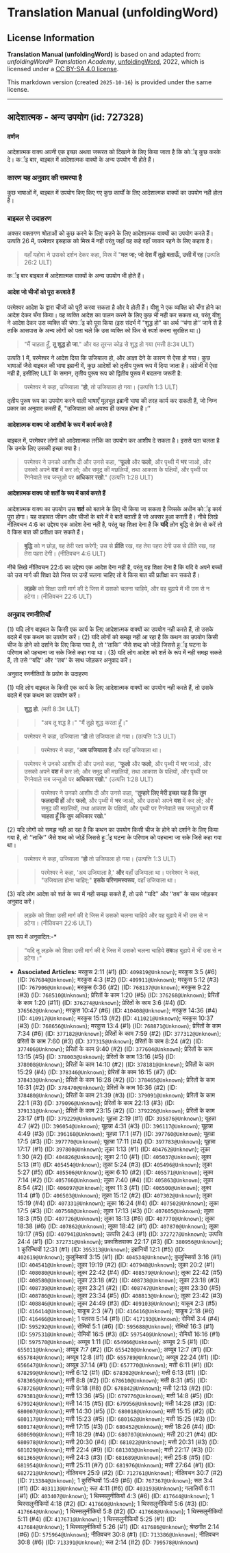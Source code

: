 # Translation Manual (unfoldingWord)

## License Information

**Translation Manual (unfoldingWord)** is based on and adapted from: _unfoldingWord® Translation Academy_, [unfoldingWord](https://unfoldingword.org/utw), 2022, which is licensed under a [CC BY-SA 4.0 license](https://creativecommons.org/licenses/by-sa/4.0/legalcode.en).

This markdown version (created `2025-10-16`) is provided under the same license.



--------------------------------

## आदेशात्मक - अन्य उपयोग (id: 727328)

### वर्णन

आदेशात्मक वाक्य अपनी एक इच्छा अथवा जरूरत को दिखाने के लिए किया जाता है कि कोर्इ कुछ करके दे। कर्इ बार, बाइबल में आदेशात्मक वाक्यों के अन्य उपयोग भी होते हैं।

### कारण यह अनुवाद की समस्या है

कुछ भाषाओं में, बाइबल में उपयोग किए किए गए कुछ कार्यों के लिए आदेशात्मक वाक्यों का उपयोग नही होता है।

### बाइबल से उदाहरण

अक्सर वक्तागण श्रोताओं को कुछ करने के लिए कहने के लिए आदेशात्मक वाक्यों का उपयोग करते हैं। उत्पति 26 में, परमेश्वर इसहाक को मिस्र में नही परंतु जहाँ वह कहे वहाँ जाकर रहने के लिए कहता है।

> वहाँ यहोवा ने उसको दर्शन देकर कहा, मिस्र में "**मत जा; जो देश मैं तुझे बताऊँ, उसी में रह** (उत्पति 26:2 ULT)

कर्इ बार बाइबल में आदेशात्मक वाक्यों के अन्य उपयोग भी होते हैं।

#### आदेश जो चीजों को पूरा करवाते हैं

परमेश्वर आदेश के द्वारा चीजों को पूरी करवा सकता है और वे होती हैं। यीशु ने एक व्यक्ति को चँगा होने का आदेश देकर चँगा किया। वह व्यक्ति आदेश का पालन करने के लिए कुछ भी नही कर सकता था, परंतु यीशु ने आदेश देकर उस व्यक्ति की चंगार्इ को पूरा किया (इस संदर्भ में "शुद्ध हो" का अर्थ ‘‘चंगा हो’’ जाने से है ताकि आसपास के अन्य लोगों को पता चले कि उस व्यक्ति को फिर से स्पर्श करना सुरक्षित था।)

> "मैं चाहता हूँ, **तू शुद्ध हो जा**." और वह तुरन्त कोढ़ से शुद्ध हो गया (मत्ती 8:3ब ULT)

उत्पति 1 में, परमेश्वर ने आदेश दिया कि उजियाला हो, और आज्ञा देने के कारण से ऐसा हो गया। कुछ भाषाओं जैसे बाइबल की भाषा इब्रानी में, कुछ आदेशों को तृतीय पुरूष रूप में दिया जाता है। अंग्रेजी में ऐसा नही है, इसीलिए ULT के समान, तृतीय पुरूष रूप को द्वितीय पुरूष में बदलना जरूरी है:

> परमेश्वर ने कहा, उजियाला “**हो**, तो उजियाला हो गया। (उत्पत्ति 1:3 ULT)

तृतीय पुरूष रूप का उपयोग करने वाली भाषाएँ मूलभूत इब्रानी भाषा की तरह कार्य कर सकती हैं, जो निम्न प्रकार का अनुवाद करती हैं, "उजियाला को अवश्य ही उत्पन्न होना है।’’

#### आदेशात्मक वाक्य जो आशीषों के रूप में कार्य करते हैं

बाइबल में, परमेश्वर लोगों को आदेशात्मक तरीके का उपयोग कर आशीष दे सकता है। इससे पता चलता है कि उनके लिए उसकी इच्छा क्या है।

> परमेश्वर ने उनको आशीष दी और उनसे कहा, “**फूलो** और **फलो**, और पृथ्वी में **भर** जाओ, और उसको अपने **वश** में कर लो; और समुद्र की मछलियों, तथा आकाश के पक्षियों, और पृथ्वी पर रेंगनेवाले सब जन्तुओ पर **अधिकार रखो**." (उत्पत्ति 1:28 ULT)

#### आदेशात्मक वाक्य जो शर्तों के रूप में कार्य करते हैं

आदेशात्मक वाक्य का उपयोग उस **शर्त** को बताने के लिए भी किया जा सकता है जिसके अधीन कोर्इ कार्य पूरा होगा। यह कहावत जीवन और चीजों के बारे में वे बातें बताती है जो अक्सर हुआ करती हैं। नीचे लिखे नीतिवचन 4:6 का उद्देश्य एक आदेश देना नही है, परंतु यह शिक्षा देना है कि **यदि** लोग बुद्धि से प्रेम से करें तो वे किस बात की प्रतीक्षा कर सकते हैं।

> **बुद्धि** को न छोड़, वह तेरी रक्षा करेगी; उस से **प्रीति** रख, वह तेरा पहरा देगी उस से प्रीति रख, वह तेरा पहरा देगी। (नीतिवचन 4:6 ULT)

नीचे लिखे नीतिवचन 22:6 का उद्देश्य एक आदेश देना नही है, परंतु यह शिक्षा देना है कि यदि वे अपने बच्चों को उस मार्ग की शिक्षा देते जिस पर उन्हें चलना चाहिए तो वे किस बात की प्रतीक्षा कर सकते हैं।

> **लड़के** को शिक्षा उसी मार्ग की दे जिस में उसको चलना चाहिये, और वह बुढ़ापे में भी उस से न हटेगा। (नीतिवचन 22:6 ULT)

### अनुवाद रणनीतियाँ

(1\) यदि लोग बाइबल के किसी एक कार्य के लिए आदेशात्मक वाक्यों का उपयोग नही करते हैं, तो उसके बदले में एक कथन का उपयोग करें। (2\) यदि लोगों को समझ नही आ रहा है कि कथन का उपयोग किसी चीज के होने को दर्शाने के लिए किया गया है, तो ‘‘ताकि’’ जैसे शब्द को जोड़ें जिससे हुर्इ घटना के परिणाम को पहचाना जा सके जिसे कहा गया था। (3\) यदि लोग आदेश को शर्त के रूप में नही समझ सकते हैं, तो उसे ‘‘यदि’’ और ‘‘तब’’ के साथ जोड़कर अनुवाद करें।

अनुवाद रणनीतियों के प्रयोग के उदाहरण

(1\) यदि लोग बाइबल के किसी एक कार्य के लिए आदेशात्मक वाक्यों का उपयोग नही करते हैं, तो उसके बदले में एक कथन का उपयोग करें।

> **शुद्ध हो**. (मती 8:3ब ULT)

> > "अब तू शद्ध है।" "मैं तुझे शुद्ध करता हूँ।"

> परमेश्वर ने कहा, उजियाला “**हो** तो उजियाला हो गया। (उत्पत्ति 1:3 ULT)

> > परमेश्वर ने कहा, “**अब उजियाला है** और वहाँ उजियाला था।

> परमेश्वर ने उनको आशीष दी और उनसे कहा, “**फूलो** और **फलो**, और पृथ्वी में **भर** जाओ, और उसको अपने **वश** में कर लो; और समुद्र की मछलियों, तथा आकाश के पक्षियों, और पृथ्वी पर रेंगनेवाले सब जन्तुओ पर **अधिकार रखो**." (उत्पत्ति 1:28 ULT)

> > परमेश्वर ने उनको आशीष दी और उनसे कहा, “**तुम्हारे लिए मेरी इच्छा यह है कि तुम फलदायी हों** और **फलो**, और पृथ्वी में **भर** जाओ, और उसको अपने **वश** में कर लो; और समुद्र की मछलियों, तथा आकाश के पक्षियों, और पृथ्वी पर रेंगनेवाले सब जन्तुओ पर **मैं चाहता हूँ कि तुम अधिकार रखो**."

(2\) यदि लोगों को समझ नही आ रहा है कि कथन का उपयोग किसी चीज के होने को दर्शाने के लिए किया गया है, तो ‘‘ताकि’’ जैसे शब्द को जोड़ें जिससे हुर्इ घटना के परिणाम को पहचाना जा सके जिसे कहा गया था।

> परमेश्वर ने कहा, उजियाला “**हो** तो उजियाला हो गया। (उत्पत्ति 1:3 ULT)

> > परमेश्वर ने कहा, 'अब उजियाला है,' **और** वहाँ उजियाला था। परमेश्वर ने कहा, "उजियाला होना चाहिए;" **इसके परिणामस्वरूप**, वहाँ उजियाला था।

(3\) यदि लोग आदेश को शर्त के रूप में नही समझ सकते हैं, तो उसे ‘‘यदि’’ और ‘‘तब’’ के साथ जोड़कर अनुवाद करें।

> लड़के को शिक्षा उसी मार्ग की दे जिस में उसको चलना चाहिये और वह बुढ़ापे में भी उस से न हटेगा। (नीतिवचन 22:6 ULT)

इस रूप में अनुवादित:\-\*

> “यदि तू लड़के को शिक्षा उसी मार्ग की दे जिस में उसको चलना चाहिये **तब**वह बुढ़ापे में भी उस से न हटेगा।"

* **Associated Articles:** मरकुस 2:11 (#1) (ID: `409819@Unknown`); मरकुस 3:5 (#6) (ID: `767684@Unknown`); मरकुस 4:3 (#2) (ID: `409911@Unknown`); मरकुस 5:12 (#3) (ID: `767906@Unknown`); मरकुस 6:36 (#2) (ID: `768137@Unknown`); मरकुस 9:22 (#3) (ID: `768510@Unknown`); प्रेरितों के काम 1:20 (#5) (ID: `376268@Unknown`); प्रेरितों के काम 1:20 (#11) (ID: `376274@Unknown`); प्रेरितों के काम 3:6 (#4) (ID: `376562@Unknown`); मरकुस 10:47 (#6) (ID: `410408@Unknown`); मरकुस 14:36 (#4) (ID: `410917@Unknown`); मरकुस 15:13 (#2) (ID: `411021@Unknown`); मरकुस 10:37 (#3) (ID: `768656@Unknown`); मरकुस 13:4 (#1) (ID: `768871@Unknown`); प्रेरितों के काम 7:34 (#6) (ID: `377182@Unknown`); प्रेरितों के काम 7:59 (#2) (ID: `377312@Unknown`); प्रेरितों के काम 7:60 (#3) (ID: `377315@Unknown`); प्रेरितों के काम 8:24 (#2) (ID: `377406@Unknown`); प्रेरितों के काम 9:40 (#2) (ID: `377604@Unknown`); प्रेरितों के काम 13:15 (#5) (ID: `378003@Unknown`); प्रेरितों के काम 13:16 (#5) (ID: `378008@Unknown`); प्रेरितों के काम 14:10 (#2) (ID: `378181@Unknown`); प्रेरितों के काम 15:29 (#4) (ID: `378346@Unknown`); प्रेरितों के काम 16:15 (#7) (ID: `378433@Unknown`); प्रेरितों के काम 16:28 (#2) (ID: `378465@Unknown`); प्रेरितों के काम 16:31 (#2) (ID: `378470@Unknown`); प्रेरितों के काम 16:36 (#2) (ID: `378480@Unknown`); प्रेरितों के काम 21:39 (#3) (ID: `379091@Unknown`); प्रेरितों के काम 22:1 (#3) (ID: `379096@Unknown`); प्रेरितों के काम 22:13 (#3) (ID: `379131@Unknown`); प्रेरितों के काम 23:15 (#2) (ID: `379226@Unknown`); प्रेरितों के काम 23:17 (#1) (ID: `379229@Unknown`); यूहन्ना 2:19 (#1) (ID: `395876@Unknown`); यूहन्ना 4:7 (#2) (ID: `396054@Unknown`); यूहन्ना 4:31 (#3) (ID: `396117@Unknown`); यूहन्ना 4:49 (#3) (ID: `396168@Unknown`); यूहन्ना 17:1 (#7) (ID: `397760@Unknown`); यूहन्ना 17:5 (#3) (ID: `397770@Unknown`); यूहन्ना 17:11 (#4) (ID: `397783@Unknown`); यूहन्ना 17:17 (#1) (ID: `397800@Unknown`); लूका 1:13 (#1) (ID: `404762@Unknown`); लूका 1:30 (#2) (ID: `404826@Unknown`); लूका 2:10 (#1) (ID: `405037@Unknown`); लूका 5:13 (#1) (ID: `405454@Unknown`); लूका 5:24 (#3) (ID: `405496@Unknown`); लूका 5:27 (#5) (ID: `405506@Unknown`); लूका 6:10 (#2) (ID: `405571@Unknown`); लूका 7:14 (#2) (ID: `405766@Unknown`); लूका 7:40 (#4) (ID: `405863@Unknown`); लूका 8:54 (#2) (ID: `406097@Unknown`); लूका 11:3 (#1) (ID: `406500@Unknown`); लूका 11:4 (#1) (ID: `406503@Unknown`); लूका 15:12 (#2) (ID: `407302@Unknown`); लूका 15:19 (#4) (ID: `407331@Unknown`); लूका 16:24 (#4) (ID: `407502@Unknown`); लूका 17:5 (#3) (ID: `407568@Unknown`); लूका 17:13 (#3) (ID: `407605@Unknown`); लूका 18:3 (#5) (ID: `407726@Unknown`); लूका 18:13 (#6) (ID: `407770@Unknown`); लूका 18:38 (#6) (ID: `407862@Unknown`); लूका 18:42 (#1) (ID: `407870@Unknown`); लूका 19:17 (#5) (ID: `407941@Unknown`); उत्पत्ति 24:3 (#1) (ID: `372727@Unknown`); उत्पत्ति 24:4 (#1) (ID: `372731@Unknown`); प्रकाशितवाक्य 22:17 (#3) (ID: `380956@Unknown`); 1 कुरिन्थियों 12:31 (#1) (ID: `395313@Unknown`); इब्रानियों 12:1 (#5) (ID: `402619@Unknown`); कुलुस्सियों 3:15 (#1) (ID: `404534@Unknown`); कुलुस्सियों 3:16 (#1) (ID: `404541@Unknown`); लूका 19:19 (#2) (ID: `407948@Unknown`); लूका 20:2 (#1) (ID: `408080@Unknown`); लूका 22:42 (#4) (ID: `408579@Unknown`); लूका 22:42 (#5) (ID: `408580@Unknown`); लूका 23:18 (#2) (ID: `408738@Unknown`); लूका 23:18 (#3) (ID: `408739@Unknown`); लूका 23:21 (#2) (ID: `408747@Unknown`); लूका 23:30 (#5) (ID: `408786@Unknown`); लूका 23:34 (#5) (ID: `408813@Unknown`); लूका 23:42 (#3) (ID: `408846@Unknown`); लूका 24:49 (#3) (ID: `409103@Unknown`); याकूब 2:3 (#5) (ID: `416414@Unknown`); याकूब 2:3 (#7) (ID: `416416@Unknown`); याकूब 2:18 (#6) (ID: `416466@Unknown`); 1 पतरस 5:14 (#1) (ID: `417193@Unknown`); रोमियों 3:4 (#4) (ID: `595292@Unknown`); रोमियों 5:1 (#6) (ID: `595688@Unknown`); रोमियों 16:3 (#1) (ID: `597531@Unknown`); रोमियों 16:5 (#3) (ID: `597540@Unknown`); रोमियों 16:16 (#1) (ID: `597570@Unknown`); अय्यूब 1:11 (ID: `654966@Unknown`); अय्यूब 2:5 (#1) (ID: `655011@Unknown`); अय्यूब 7:7 (#2) (ID: `655420@Unknown`); अय्यूब 12:7 (#1) (ID: `655784@Unknown`); अय्यूब 12:8 (#1) (ID: `655789@Unknown`); अय्यूब 22:24 (#1) (ID: `656647@Unknown`); अय्यूब 37:14 (#1) (ID: `657770@Unknown`); मत्ती 6:11 (#1) (ID: `678299@Unknown`); मत्ती 6:12 (#1) (ID: `678302@Unknown`); मत्ती 6:13 (#1) (ID: `678305@Unknown`); मत्ती 8:8 (#2) (ID: `678610@Unknown`); मत्ती 8:31 (#5) (ID: `678726@Unknown`); मत्ती 9:18 (#8) (ID: `678842@Unknown`); मत्ती 12:13 (#2) (ID: `679381@Unknown`); मत्ती 13:36 (#5) (ID: `679776@Unknown`); मत्ती 14:8 (#5) (ID: `679924@Unknown`); मत्ती 14:15 (#5) (ID: `679956@Unknown`); मत्ती 14:28 (#3) (ID: `680007@Unknown`); मत्ती 14:30 (#5) (ID: `680018@Unknown`); मत्ती 15:15 (#2) (ID: `680117@Unknown`); मत्ती 15:23 (#5) (ID: `680162@Unknown`); मत्ती 15:25 (#3) (ID: `680174@Unknown`); मत्ती 17:15 (#3) (ID: `680452@Unknown`); मत्ती 18:26 (#4) (ID: `680690@Unknown`); मत्ती 18:29 (#4) (ID: `680707@Unknown`); मत्ती 20:21 (#4) (ID: `680978@Unknown`); मत्ती 20:30 (#4) (ID: `681022@Unknown`); मत्ती 20:31 (#3) (ID: `681029@Unknown`); मत्ती 22:4 (#9) (ID: `681303@Unknown`); मत्ती 22:17 (#3) (ID: `681365@Unknown`); मत्ती 24:3 (#3) (ID: `681689@Unknown`); मत्ती 25:8 (#5) (ID: `681954@Unknown`); मत्ती 25:11 (#7) (ID: `681976@Unknown`); मत्ती 27:64 (#1) (ID: `682721@Unknown`); नीतिवचन 25:9 (#2) (ID: `712761@Unknown`); नीतिवचन 30:7 (#2) (ID: `713384@Unknown`); 1 कुरिन्थियों 15:49 (#6) (ID: `767367@Unknown`); रूत 3:4 (#1) (ID: `403113@Unknown`); रूत 4:11 (#6) (ID: `403193@Unknown`); गलातियों 6:11 (#1) (ID: `403407@Unknown`); 1 थिस्सलुनीकियों 4:3 (#6) (ID: `417644@Unknown`); 1 थिस्सलुनीकियों 4:18 (#2) (ID: `417660@Unknown`); 1 थिस्सलुनीकियों 5:6 (#3) (ID: `417664@Unknown`); 1 थिस्सलुनीकियों 5:8 (#2) (ID: `417668@Unknown`); 1 थिस्सलुनीकियों 5:11 (#4) (ID: `417671@Unknown`); 1 थिस्सलुनीकियों 5:25 (#1) (ID: `417684@Unknown`); 1 थिस्सलुनीकियों 5:26 (#1) (ID: `417686@Unknown`); श्रेष्ठगीत 2:14 (#6) (ID: `575964@Unknown`); नीतिवचन 30:8 (#1) (ID: `713386@Unknown`); नीतिवचन 30:8 (#6) (ID: `713391@Unknown`); रूत 2:14 (#2) (ID: `799578@Unknown`)

